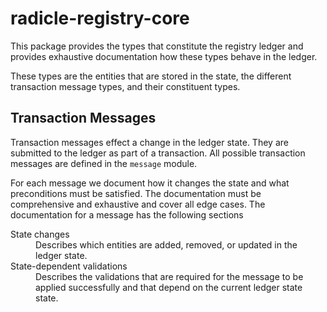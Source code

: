radicle-registry-core
=====================

This package provides the types that constitute the registry ledger and provides
exhaustive documentation how these types behave in the ledger.

These types are the entities that are stored in the state, the different
transaction message types, and their constituent types.

Transaction Messages
--------------------

Transaction messages effect a change in the ledger state. They are submitted to
the ledger as part of a transaction. All possible transaction messages are
defined in the `message` module.

For each message we document how it changes the state and what preconditions
must be satisfied. The documentation must be comprehensive and exhaustive and
cover all edge cases. The documentation for a message has the following sections

<dl>
  <dt>State changes</dt>
  <dd>Describes which entities are added, removed, or updated in the ledger
  state.</dd>
  <dt>State-dependent validations</dt>
  <dd>Describes the validations that are required for the message to be applied
  successfully and that depend on the current ledger state state.</dd>
</dd>
